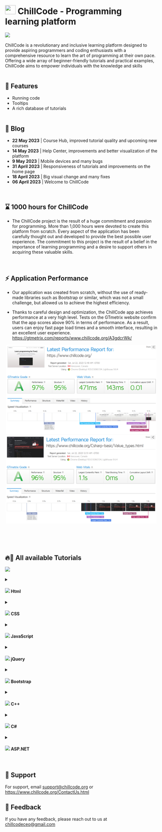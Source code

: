 # <a target="_blank" href="https://www.chillcode.org/"><img width="35" height="30" src="https://www.chillcode.org/img/Others/white_buckles.png" /></a> ChillCode - Programming learning platform
<a target="_blank" href="https://www.chillcode.org/"><img src="https://www.chillcode.org/img/Others/blog-img(1).png" /></a>

ChillCode is a revolutionary and inclusive learning platform designed to provide aspiring programmers and coding enthusiasts with a comprehensive resource to learn the art of programming at their own pace. Offering a wide array of beginner-friendly tutorials and practical examples, ChillCode aims to empower individuals with the knowledge and skills <br><br>

## 💎 Features

- Running code
- Tooltips
- A rich database of tutorials <br><br>

## 📝 Blog
<div>
  <ul>
    <li><b>22 May 2023</b> | Course Hub, improved tutorial quality and upcoming new courses</li>
    <li><b>14 May 2023</b> | Help Center, improvements and better visualization of the platform</li>
    <li><b>9 May 2023</b> | Mobile devices and many bugs</li>
    <li><b>31 April 2023</b> | Responsiveness of tutorials and improvements on the home page</li>
    <li><b>18 April 2023</b> | Big visual change and many fixes</li>
    <li><b>06 April 2023</b> | Welcome to ChillCode</li>
  </ul>
</div>
<br>

## ⌛️ 1000 hours for ChillCode
- The ChillCode project is the result of a huge commitment and passion for programming. More than 1,000 hours were devoted to create this platform from scratch. Every aspect of the application has been carefully thought out and developed to provide the best possible user experience. The commitment to this project is the result of a belief in the importance of learning programming and a desire to support others in acquiring these valuable skills.
<br><br><br>


## ⚡ Application Performance
- Our application was created from scratch, without the use of ready-made libraries such as Bootstrap or similar, which was not a small challenge, but allowed us to achieve the highest efficiency.

- Thanks to careful design and optimization, the ChillCode app achieves performance at a very high level. Tests on the GTmetrix website confirm that the app scores above 90% in terms of performance. As a result, users can enjoy fast page load times and a smooth interface, resulting in an excellent user experience.
https://gtmetrix.com/reports/www.chillcode.org/A3gdcrWk/
<div align="center">
  <img width="500" src="https://raw.githubusercontent.com/Chillcode-Official/ChillCode/main/ChillCode-Performance.png"/>
  <img width="500" src="https://raw.githubusercontent.com/Chillcode-Official/ChillCode/main/ChillCode-Performance-tutorial.png"/>
</div>
<br><br><br><br>


## 🔥🤖 All available Tutorials
<a target="_blank" href="https://www.chillcode.org/Tutorial_hub.html"><img src="https://www.chillcode.org/img/Others/blog_img(6).png" /></a>
<!--https://www.chillcode.org/Tutorial_hub.html-->

<details>
  <summary><h4><a href="https://www.chillcode.org/HTML-Basic/Introduction_to_HTML.html"><img width="30" src="https://www.chillcode.org/img/Icons/icon_html(1).png"/></a> Html</h4></summary>
  <div>
    <ol>
      <li><a href="https://www.chillcode.org/HTML-Basic/Introduction_to_HTML.html">Introduction to HTML</a></li>
      <li><a href="https://www.chillcode.org/HTML-Basic/Quick_start.html">Quick start</a></li>
      <li><a href="https://www.chillcode.org/HTML-Basic/Base_HTML_document.html">Base_HTML_document</a></li>
      <li><a href="https://www.chillcode.org/HTML-Basic/Paragraph.html">Paragraph</a></li>
      <li><a href="https://www.chillcode.org/HTML-Basic/Paragraph_heading.html">Heading</a></li>
      <li><a href="https://www.chillcode.org/HTML-Basic/Paragraph_new_line.html">New line</a></li>
      <li><a href="https://www.chillcode.org/HTML-Basic/Text_HTML.html">Text formatting</a></li>
      <li><a href="https://www.chillcode.org/HTML-Basic/Comments.html">Comments</a></li>
      <li><a href="https://www.chillcode.org/HTML-Basic/Colors.html">Colors</a></li>
      <li><a href="https://www.chillcode.org/HTML-Basic/Color_values.html">Color values</a></li>
      <li><a href="https://www.chillcode.org/HTML-Basic/Color_names.html">Color names</a></li>
      <li><a href="https://www.chillcode.org/HTML-Basic/Attributes.html">Attributes</a></li>
      <li><a href="https://www.chillcode.org/HTML-Basic/List.html">Ordered list</a></li>
      <li><a href="https://www.chillcode.org/HTML-Basic/List_unordered.html">Unordered list</a></li>
      <li><a href="https://www.chillcode.org/HTML-Basic/List_definition.html">Definition list</a></li>
      <li><a href="https://www.chillcode.org/HTML-Basic/Lists_nesting.html">Nesting lists</a></li>
      <li><a href="https://www.chillcode.org/HTML-Basic/Links.html">Links</a></li>
      <li><a href="https://www.chillcode.org/HTML-Basic/Link_section.html">Section links</a></li>
      <li><a href="https://www.chillcode.org/HTML-Basic/Link_sitelink.html">Sitelinks</a></li>
      <li><a href="https://www.chillcode.org/HTML-Basic/Images.html">Images</a></li>
      <li><a href="https://www.chillcode.org/HTML-Basic/Images_width_and_height.html">Width and Height</a></li>
      <li><a href="https://www.chillcode.org/HTML-Basic/Images_title_and_signature.html">Title and Signature</a></li>
      <li><a href="https://www.chillcode.org/HTML-Basic/Tabels.html">Tabels</a></li>
      <li><a href="https://www.chillcode.org/HTML-Basic/Table_scope.html">Table scope</a></li>
      <li><a href="https://www.chillcode.org/HTML-Basic/Table_sections.html">Table sections</a></li>
      <li><a href="https://www.chillcode.org/HTML-Basic/Table_attributes.html">Table attributes</a></li>
      <li><a href="https://www.chillcode.org/HTML-Basic/Symbols.html">Symbols</a></li>
      <li><a href="https://www.chillcode.org/HTML-Basic/Quotations.html">Quotations</a></li>
      <li><a href="https://www.chillcode.org/HTML-Basic/Quote_elements.html">Quote elements</a></li>
      <li><a href="https://www.chillcode.org/HTML-Basic/Block_elements.html">Block elements</a></li>
      <li><a href="https://www.chillcode.org/HTML-Basic/Linear_elements.html">Line elements</a></li>
      <li><a href="https://www.chillcode.org/HTML-Basic/Class_Id.html">Classes and IDs</a></li>
      <li><a href="https://www.chillcode.org/HTML-Basic/Layout_HTML.html">Page layout</a></li>
      <li><a href="https://www.chillcode.org/HTML-Basic/Responsiveness.html">Website responsiveness</a></li>
      <li><a href="https://www.chillcode.org/HTML-Basic/Summary.html">Summary</a></li>
    </ol>
  </div>
</details>
<details>
  <summary><h4><a href="https://www.chillcode.org/CSS-Basic/Introduction_to_CSS.html"><img width="30" src="https://www.chillcode.org/img/Icons/icon_css(1).png"/></a> CSS</h4></summary>
  <div>
    <ol>
      <li><a href="https://www.chillcode.org/CSS-Basic/Introduction_to_CSS.html">Introduction to CSS</a></li>
    </ol>
  </div>
</details>
<details>
  <summary><h4><a href="https://www.chillcode.org/JavaScript-Basic/Introduction_to_JavaScript.html"><img width="30" src="https://www.chillcode.org/img/Icons/icon_javaScript-icon.png"/></a> JavaScript</h4></summary>
  <div>
    <ol>
      <li><a href="https://www.chillcode.org/JavaScript-Basic/Introduction_to_JavaScript.html">Introduction to JavaScript</a></li>
    </ol>
  </div>
</details>
<details>
  <summary><h4><a href="https://www.chillcode.org/jQuery-Basic/Introduction_to_jQuery.html"><img width="30" src="https://www.chillcode.org/img/Icons/icon_jquery(1).png"/></a> jQuery</h4></summary>
  <div>
    <ol>
      <li><a href="https://www.chillcode.org/jQuery-Basic/Introduction_to_jQuery.html">Introduction to jQuery</a></li>
    </ol>
  </div>
</details>
<details>
  <summary><h4><a href="https://www.chillcode.org/Bootstrap-Basic/Introduction_to_Bootstrap.html"><img width="30" src="https://www.chillcode.org/img/Icons/icon_bootstrap.png"/></a> Bootstrap</h4></summary>
  <div>
    <ol>
      <li><a href="https://www.chillcode.org/Bootstrap-Basic/Introduction_to_Bootstrap.html">Introduction to Bootstrap</a></li>
    </ol>
  </div>
</details>
<details>
  <summary><h4><a href="https://www.chillcode.org/Cplusplus/Introduction_to_Cpp.html"><img width="30" src="https://www.chillcode.org/img/Icons/icon_cplusplus-logo.png"/></a> C++</h4></summary>
  <div>
    <ol>
      <li><a href="https://www.chillcode.org/Cplusplus/Introduction_to_Cpp.html">Introduction to C++</a></li>
    </ol>
  </div>
</details>
<details>
  <summary><h4><a href="https://www.chillcode.org/Csharp-basic/Introduction_to_Csharp.html"><img width="30" src="https://www.chillcode.org/img/Icons/icon_c-sharp.png"/></a> C#</h4></summary>
  <div>
    <ol>
      <li><a href="https://www.chillcode.org/Csharp-basic/Introduction_to_Csharp.html">Introduction to C#</a></li>
    </ol>
  </div>
</details>
<details>
  <summary><h4><a href="https://www.chillcode.org/ASP.NET-CORE-Basic/Introduction_to_ASP.NET-Core.html"><img width="30" src="https://www.chillcode.org/img/Icons/icon_NET_Core_Logo.png"/></a> ASP.NET</h4></summary>
  <div>
    <ol>
      <li><a href="https://www.chillcode.org/ASP.NET-CORE-Basic/Introduction_to_ASP.NET-Core.html">Introduction to ASP.NET</a></li>
    </ol>
  </div>
</details>
<br>

## 🤝 Support

For support, email support@chillcode.org or https://www.chillcode.org/ContactUs.html


## 🌱 Feedback

If you have any feedback, please reach out to us at chillcodeceo@gmail.com
